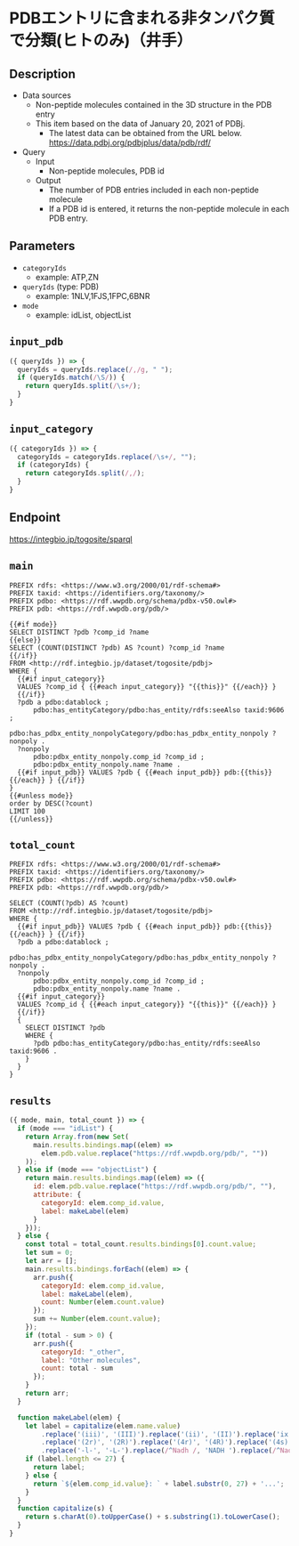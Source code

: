 # PDBエントリに含まれる非タンパク質で分類(ヒトのみ)（井手）

## Description
 
- Data sources
    - Non-peptide molecules contained in the 3D structure in the PDB entry
    - This item based on the data of January 20, 2021 of PDBj. 
        - The latest data can be obtained from the URL below. https://data.pdbj.org/pdbjplus/data/pdb/rdf/
- Query
    - Input
        - Non-peptide molecules, PDB id
    - Output
        - The number of PDB entries included in each non-peptide molecule
        - If a PDB id is entered, it returns the non-peptide molecule in each PDB entry.

## Parameters

* `categoryIds`
  * example: ATP,ZN
* `queryIds` (type: PDB)
  * example: 1NLV,1FJS,1FPC,6BNR
* `mode` 
  * example: idList, objectList

## `input_pdb`
```javascript
({ queryIds }) => {
  queryIds = queryIds.replace(/,/g, " ");
  if (queryIds.match(/\S/)) {
    return queryIds.split(/\s+/);
  }
}
```

## `input_category`
```javascript
({ categoryIds }) => {
  categoryIds = categoryIds.replace(/\s+/, "");
  if (categoryIds) {
    return categoryIds.split(/,/);
  }
}
```

## Endpoint

https://integbio.jp/togosite/sparql

## `main`
```sparql
PREFIX rdfs: <https://www.w3.org/2000/01/rdf-schema#>
PREFIX taxid: <https://identifiers.org/taxonomy/>
PREFIX pdbo: <https://rdf.wwpdb.org/schema/pdbx-v50.owl#>
PREFIX pdb: <https://rdf.wwpdb.org/pdb/>

{{#if mode}}
SELECT DISTINCT ?pdb ?comp_id ?name
{{else}}
SELECT (COUNT(DISTINCT ?pdb) AS ?count) ?comp_id ?name
{{/if}}
FROM <http://rdf.integbio.jp/dataset/togosite/pdbj>
WHERE {
  {{#if input_category}}
  VALUES ?comp_id { {{#each input_category}} "{{this}}" {{/each}} }
  {{/if}}
  ?pdb a pdbo:datablock ;
      pdbo:has_entityCategory/pdbo:has_entity/rdfs:seeAlso taxid:9606 ;
      pdbo:has_pdbx_entity_nonpolyCategory/pdbo:has_pdbx_entity_nonpoly ?nonpoly .
  ?nonpoly
      pdbo:pdbx_entity_nonpoly.comp_id ?comp_id ;
      pdbo:pdbx_entity_nonpoly.name ?name .
  {{#if input_pdb}} VALUES ?pdb { {{#each input_pdb}} pdb:{{this}} {{/each}} } {{/if}}
}
{{#unless mode}}
order by DESC(?count)
LIMIT 100
{{/unless}} 
```

## `total_count`
```sparql
PREFIX rdfs: <https://www.w3.org/2000/01/rdf-schema#>
PREFIX taxid: <https://identifiers.org/taxonomy/>
PREFIX pdbo: <https://rdf.wwpdb.org/schema/pdbx-v50.owl#>
PREFIX pdb: <https://rdf.wwpdb.org/pdb/>

SELECT (COUNT(?pdb) AS ?count)
FROM <http://rdf.integbio.jp/dataset/togosite/pdbj>
WHERE {
  {{#if input_pdb}} VALUES ?pdb { {{#each input_pdb}} pdb:{{this}} {{/each}} } {{/if}}
  ?pdb a pdbo:datablock ;
      pdbo:has_pdbx_entity_nonpolyCategory/pdbo:has_pdbx_entity_nonpoly ?nonpoly .
  ?nonpoly
      pdbo:pdbx_entity_nonpoly.comp_id ?comp_id ;
      pdbo:pdbx_entity_nonpoly.name ?name .
  {{#if input_category}}
  VALUES ?comp_id { {{#each input_category}} "{{this}}" {{/each}} }
  {{/if}}
  {
    SELECT DISTINCT ?pdb
    WHERE {
      ?pdb pdbo:has_entityCategory/pdbo:has_entity/rdfs:seeAlso taxid:9606 .
    }
  }
}
```

## `results`

```javascript
({ mode, main, total_count }) => {
  if (mode === "idList") {
    return Array.from(new Set(
      main.results.bindings.map((elem) =>
        elem.pdb.value.replace("https://rdf.wwpdb.org/pdb/", ""))
    ));
  } else if (mode === "objectList") {
    return main.results.bindings.map((elem) => ({ 
      id: elem.pdb.value.replace("https://rdf.wwpdb.org/pdb/", ""), 
      attribute: {
        categoryId: elem.comp_id.value,
        label: makeLabel(elem)
      }
    }));
  } else {
    const total = total_count.results.bindings[0].count.value;
    let sum = 0;
    let arr = [];
    main.results.bindings.forEach((elem) => {
      arr.push({
        categoryId: elem.comp_id.value,
        label: makeLabel(elem),
        count: Number(elem.count.value)
      });
      sum += Number(elem.count.value);
    });
    if (total - sum > 0) {
      arr.push({
        categoryId: "_other",
        label: "Other molecules",
        count: total - sum
      });
    }
    return arr;
  }

  function makeLabel(elem) {
    let label = capitalize(elem.name.value)
        .replace('(iii)', '(III)').replace('(ii)', '(II)').replace('ix', 'IX')
        .replace('(2r)', '(2R)').replace('(4r)', '(4R)').replace('(4s)', '(4S)').replace('(9z)', '(9Z)').replace('(n-', '(N-')
        .replace('-l-', '-L-').replace(/^Nadh /, 'NADH ').replace(/^Nadph /, 'NADPH ').replace(/ fe$/, ' Fe').replace(/^Fe2\/s2/, 'Fe2/S2');
    if (label.length <= 27) {
      return label;
    } else {
      return `${elem.comp_id.value}: ` + label.substr(0, 27) + '...';
    }
  }
  function capitalize(s) {
    return s.charAt(0).toUpperCase() + s.substring(1).toLowerCase();
  }
}
```